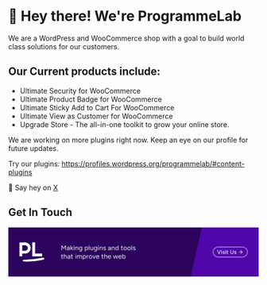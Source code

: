 # 👋 Hey there! We're ProgrammeLab

We are a WordPress and WooCommerce shop with a goal to build world class solutions for our customers.

## Our Current products include:

* Ultimate Security for WooCommerce
* Ultimate Product Badge for WooCommerce
* Ultimate Sticky Add to Cart For WooCommerce
* Ultimate View as Customer for WooCommerce
* Upgrade Store - The all-in-one toolkit to grow your online store.

We are working on more plugins right now. Keep an eye on our profile for future updates.

Try our plugins: https://profiles.wordpress.org/programmelab/#content-plugins

🙋 Say hey on [X](https://x.com/programmelab?lang=en)

## Get In Touch
<p align="center">
<a href="http://programmelab.com/"><img src="https://github.com/ProgrammeLab-HQ/.github/blob/main/images/programmelab-image-2.png" width="850"></a>
</p>
